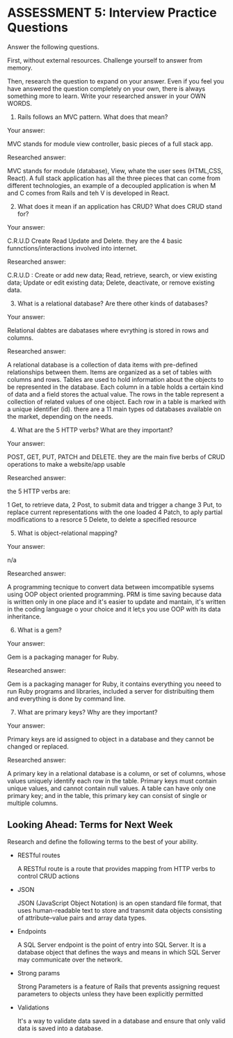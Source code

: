 # ASSESSMENT 5: Interview Practice Questions
Answer the following questions.

First, without external resources. Challenge yourself to answer from memory.

Then, research the question to expand on your answer. Even if you feel you have answered the question completely on your own, there is always something more to learn. Write your researched answer in your OWN WORDS.

1. Rails follows an MVC pattern. What does that mean?

  Your answer:

  MVC stands for module view controller, basic pieces of a full stack app.

  Researched answer:

  MVC stands for module (database), View, whate the user sees (HTML,CSS, React). A full stack application has all the three pieces that can come from different technologies, an example of a decoupled application is when M and C comes from Rails and teh V is developed in React.


2. What does it mean if an application has CRUD? What does CRUD stand for?

  Your answer:

  C.R.U.D Create Read Update and Delete. they are the 4 basic funnctions/interactions involved into internet.

  Researched answer:

  C.R.U.D :
  Create or add new data;
  Read, retrieve, search, or view existing data;
  Update or edit existing data;
  Delete, deactivate, or remove existing data. 


3. What is a relational database? Are there other kinds of databases?

  Your answer:

  Relational dabtes are dabatases where evrything is stored in rows and columns.

  Researched answer:

  A relational database is a collection of data items with pre-defined relationships between them. Items are organized as a set of tables with columns and rows. 
  Tables are used to hold information about the objects to be represented in the database. Each column in a table holds a certain kind of data and a field stores the actual value. 
  The rows in the table represent a collection of related values of one object. Each row in a table is marked with a unique identifier (id).
  there are a 11 main  types od databases available on the market, depending on the needs.



4. What are the 5 HTTP verbs? What are they important?

  Your answer:

  POST, GET, PUT, PATCH and DELETE. they are the main five berbs of CRUD operations to make a website/app usable

  Researched answer:

  the 5 HTTP verbs are:

  1 Get, to retrieve data,
  2 Post, to submit data and trigger a change
  3 Put, to replace current representations with the one loaded
  4 Patch, to aply partial modifications to a resorce
  5 Delete, to delete a specified resource 


5. What is object-relational mapping?

  Your answer:

  n/a

  Researched answer:

  A programming tecnique to convert data between imcompatible sysems using OOP object oriented programming. PRM is time saving because data is written only in one place and it's easier to update and mantain, it's written in the coding language o your choice and it let;s you use OOP with its data inheritance.


6. What is a gem?

  Your answer:

  Gem is a packaging manager for Ruby.

  Researched answer:

  Gem is a packaging manager for Ruby, it contains everything you neeed to run Ruby programs and libraries, included a server for distribuiting them and everything is done by command line.



7. What are primary keys? Why are they important?

  Your answer:

  Primary keys are id assigned to object in a database and they cannot be changed or replaced.

  Researched answer:

  A primary key in a relational database is a column, or set of columns, whose values uniquely identify each row in the table. 
  Primary keys must contain unique values, and cannot contain null values.
  A table can have only one primary key; and in the table, this primary key can consist of single or multiple columns.



## Looking Ahead: Terms for Next Week

Research and define the following terms to the best of your ability.
- RESTful routes

  A RESTful route is a route that provides mapping from HTTP verbs to control CRUD actions

- JSON

  JSON (JavaScript Object Notation) is an open standard file format, that uses human-readable text to store and transmit data objects consisting of attribute–value pairs and array data types.

- Endpoints

  A SQL Server endpoint is the point of entry into SQL Server. It is a database object that defines the ways and means in which SQL Server may communicate over the network.

- Strong params

  Strong Parameters is a feature of Rails that prevents assigning request parameters to objects unless they have been explicitly permitted

- Validations

  It's a way to validate data saved in a database and ensure that only valid data is saved into a database.
